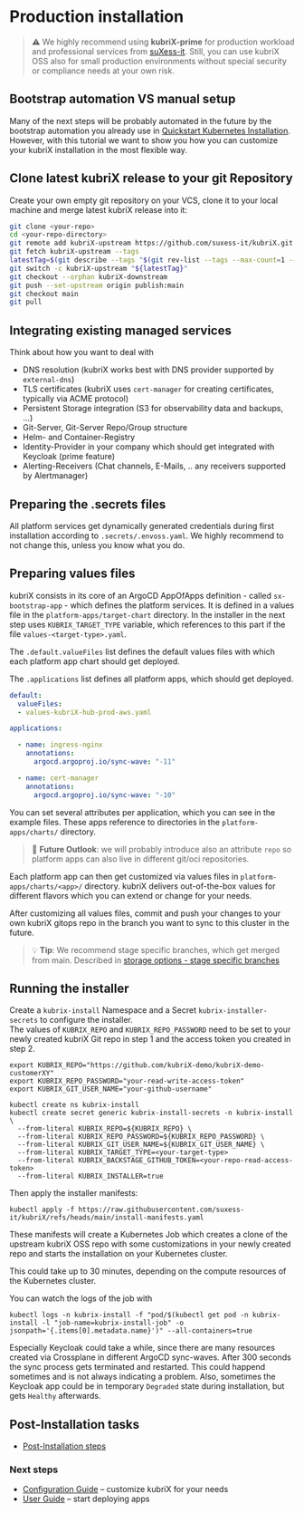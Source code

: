 # Production installation

> ⚠️ We highly recommend using **kubriX-prime** for production workload and professional services from [suXess-it](https://suxess-it.com/cloud-native/). Still, you can use kubriX OSS also for small production environments without special security or compliance needs at your own risk.

## Bootstrap automation VS manual setup

Many of the next steps will be probably automated in the future by the bootstrap automation you already use in [Quickstart Kubernetes Installation](quick-start-kubernetes.md). However, with this tutorial we want to show you how you can customize your kubriX installation in the most flexible way.

## Clone latest kubriX release to your git Repository

Create your own empty git repository on your VCS, clone it to your local machine and merge latest kubriX release into it:

```bash
git clone <your-repo>
cd <your-repo-directory>
git remote add kubriX-upstream https://github.com/suxess-it/kubriX.git
git fetch kubriX-upstream --tags
latestTag=$(git describe --tags "$(git rev-list --tags --max-count=1 --remotes=kubriX-upstream/main)"
git switch -c kubriX-upstream "${latestTag}"
git checkout --orphan kubriX-downstream
git push --set-upstream origin publish:main
git checkout main
git pull
```

## Integrating existing managed services

Think about how you want to deal with

- DNS resolution (kubriX works best with DNS provider supported by `external-dns`)
- TLS certificates (kubriX uses `cert-manager` for creating certificates, typically via ACME protocol)
- Persistent Storage integration (S3 for observability data and backups, ...)
- Git-Server, Git-Server Repo/Group structure
- Helm- and Container-Registry
- Identity-Provider in your company which should get integrated with Keycloak (prime feature)
- Alerting-Receivers (Chat channels, E-Mails, .. any receivers supported by Alertmanager)

## Preparing the .secrets files

All platform services get dynamically generated credentials during first installation according to `.secrets/.envoss.yaml`. We highly recommend to not change this, unless you know what you do.

## Preparing values files

kubriX consists in its core of an ArgoCD AppOfApps definition - called `sx-bootstrap-app` - which defines the platform services. It is defined in a values file in the `platform-apps/target-chart` directory. In the installer in the next step uses `KUBRIX_TARGET_TYPE` variable, which references to this part if the file `values-<target-type>.yaml`.

The `.default.valueFiles` list defines the default values files with which each platform app chart should get deployed.

The `.applications` list defines all platform apps, which should get deployed.

```yaml
default:
  valueFiles:
  - values-kubriX-hub-prod-aws.yaml

applications:

  - name: ingress-nginx
    annotations:
      argocd.argoproj.io/sync-wave: "-11"

  - name: cert-manager
    annotations:
      argocd.argoproj.io/sync-wave: "-10"
```

You can set several attributes per application, which you can see in the example files.
These apps reference to directories in the `platform-apps/charts/` directory.

> 🔭 **Future Outlook**: we will probably introduce also an attribute `repo` so platform apps can also live in different git/oci repositories.

Each platform app can then get customized via values files in `platform-apps/charts/<app>/` directory. kubriX delivers out-of-the-box values for different flavors which you can extend or change for your needs.

After customizing all values files, commit and push your changes to your own kubriX gitops repo in the branch you want to sync to this cluster in the future.

> 💡 **Tip**: We recommend stage specific branches, which get merged from main. Described in [storage options - stage specific branches](https://docs.kargo.io/user-guide/patterns/#storage-options)

## Running the installer

Create a `kubrix-install` Namespace and a Secret `kubrix-installer-secrets` to configure the installer.  
The values of `KUBRIX_REPO` and `KUBRIX_REPO_PASSWORD` need to be set to your newly created kubriX Git repo in step 1 and the access token you created in step 2.

```
export KUBRIX_REPO="https://github.com/kubriX-demo/kubriX-demo-customerXY"
export KUBRIX_REPO_PASSWORD="your-read-write-access-token"
export KUBRIX_GIT_USER_NAME="your-github-username"

kubectl create ns kubrix-install
kubectl create secret generic kubrix-install-secrets -n kubrix-install \
  --from-literal KUBRIX_REPO=${KUBRIX_REPO} \
  --from-literal KUBRIX_REPO_PASSWORD=${KUBRIX_REPO_PASSWORD} \
  --from-literal KUBRIX_GIT_USER_NAME=${KUBRIX_GIT_USER_NAME} \
  --from-literal KUBRIX_TARGET_TYPE=<your-target-type>
  --from-literal KUBRIX_BACKSTAGE_GITHUB_TOKEN=<your-repo-read-access-token>
  --from-literal KUBRIX_INSTALLER=true
```

Then apply the installer manifests:

```
kubectl apply -f https://raw.githubusercontent.com/suxess-it/kubriX/refs/heads/main/install-manifests.yaml
```

These manifests will create a Kubernetes Job which creates a clone of the upstream kubriX OSS repo with some customizations in your newly created repo and starts the installation on your Kubernetes cluster.

This could take up to 30 minutes, depending on the compute resources of the Kubernetes cluster.

You can watch the logs of the job with
```
kubectl logs -n kubrix-install -f "pod/$(kubectl get pod -n kubrix-install -l "job-name=kubrix-install-job" -o jsonpath='{.items[0].metadata.name}')" --all-containers=true
```

Especially Keycloak could take a while,
since there are many resources created via Crossplane in different ArgoCD sync-waves.
After 300 seconds the sync process gets terminated and restarted. This could happend sometimes and is not always indicating a problem.
Also, sometimes the Keycloak app could be in temporary `Degraded` state during installation, but gets `Healthy` afterwards.

## Post-Installation tasks

* [Post-Installation steps](installation.md#-post-installation-steps)


###  Next steps

* [Configuration Guide](../configuration/configuration.md) – customize kubriX for your needs
* [User Guide](../user-guide/user-guide.md) – start deploying apps





